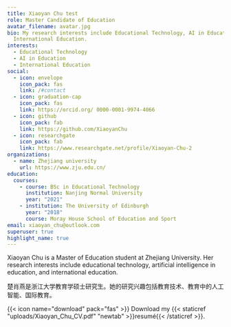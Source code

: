 ```yaml
---
title: Xiaoyan Chu test
role: Master Candidate of Education
avatar_filename: avatar.jpg
bio: My research interests include Educational Technology, AI in Education,
  International Education.
interests:
  - Educational Technology
  - AI in Education
  - International Education
social:
  - icon: envelope
    icon_pack: fas
    link: /#contact
  - icon: graduation-cap
    icon_pack: fas
    link: https://orcid.org/ 0000-0001-9974-4066
  - icon: github
    icon_pack: fab
    link: https://github.com/XiaoyanChu
  - icon: researchgate
    icon_pack: fab
    link: https://www.researchgate.net/profile/Xiaoyan-Chu-2
organizations:
  - name: Zhejiang university
    url: https://www.zju.edu.cn/
education:
  courses:
    - course: BSc in Educational Technology
      institution: Nanjing Normal University
      year: "2021"
    - institution: The University of Edinburgh
      year: "2018"
      course: Moray House School of Education and Sport
email: xiaoyan_chu@outlook.com
superuser: true
highlight_name: true
---
```

Xiaoyan Chu is a Master of Education student at Zhejiang University. Her research interests include educational technology, artificial intelligence in education, and international education.

楚肖燕是浙江大学教育学硕士研究生。她的研究兴趣包括教育技术、教育中的人工智能、国际教育。

{{< icon name="download" pack="fas" >}} Download my {{< staticref "uploads/Xiaoyan_Chu_CV.pdf" "newtab" >}}resumé{{< /staticref >}}.
